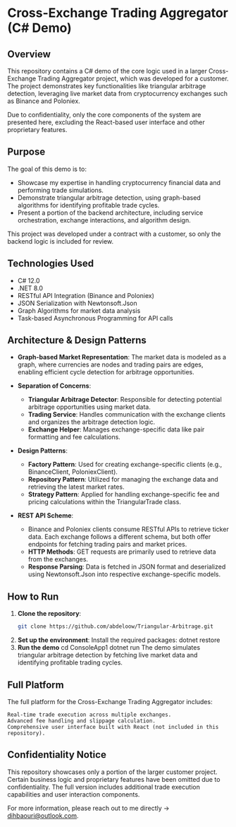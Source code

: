 # Cross-Exchange Trading Aggregator (C# Demo)

## Overview

This repository contains a C# demo of the core logic used in a larger Cross-Exchange Trading Aggregator project, which was developed for a customer. The project demonstrates key functionalities like triangular arbitrage detection, leveraging live market data from cryptocurrency exchanges such as Binance and Poloniex.

Due to confidentiality, only the core components of the system are presented here, excluding the React-based user interface and other proprietary features.

## Purpose

The goal of this demo is to:

- Showcase my expertise in handling cryptocurrency financial data and performing trade simulations.
- Demonstrate triangular arbitrage detection, using graph-based algorithms for identifying profitable trade cycles.
- Present a portion of the backend architecture, including service orchestration, exchange interactions, and algorithm design.

This project was developed under a contract with a customer, so only the backend logic is included for review.

## Technologies Used

- C# 12.0
- .NET 8.0
- RESTful API Integration (Binance and Poloniex)
- JSON Serialization with Newtonsoft.Json
- Graph Algorithms for market data analysis
- Task-based Asynchronous Programming for API calls

## Architecture & Design Patterns

- **Graph-based Market Representation**: The market data is modeled as a graph, where currencies are nodes and trading pairs are edges, enabling efficient cycle detection for arbitrage opportunities.

- **Separation of Concerns**:
  - **Triangular Arbitrage Detector**: Responsible for detecting potential arbitrage opportunities using market data.
  - **Trading Service**: Handles communication with the exchange clients and organizes the arbitrage detection logic.
  - **Exchange Helper**: Manages exchange-specific data like pair formatting and fee calculations.

- **Design Patterns**:
  - **Factory Pattern**: Used for creating exchange-specific clients (e.g., BinanceClient, PoloniexClient).
  - **Repository Pattern**: Utilized for managing the exchange data and retrieving the latest market rates.
  - **Strategy Pattern**: Applied for handling exchange-specific fee and pricing calculations within the TriangularTrade class.

- **REST API Scheme**:
  - Binance and Poloniex clients consume RESTful APIs to retrieve ticker data. Each exchange follows a different schema, but both offer endpoints for fetching trading pairs and market prices.
  - **HTTP Methods**: GET requests are primarily used to retrieve data from the exchanges.
  - **Response Parsing**: Data is fetched in JSON format and deserialized using Newtonsoft.Json into respective exchange-specific models.

## How to Run

1. **Clone the repository**:
   ```bash
   git clone https://github.com/abdeloow/Triangular-Arbitrage.git
2.   **Set up the environment**:
    Install the required packages:
    dotnet restore
3. **Run the demo**
    cd ConsoleApp1
    dotnet run
    The demo simulates triangular arbitrage detection by fetching live market data and identifying profitable trading cycles.

## Full Platform

The full platform for the Cross-Exchange Trading Aggregator includes:

    Real-time trade execution across multiple exchanges.
    Advanced fee handling and slippage calculation.
    Comprehensive user interface built with React (not included in this repository).

## Confidentiality Notice

This repository showcases only a portion of the larger customer project. Certain business logic and proprietary features have been omitted due to confidentiality. The full version includes additional trade execution capabilities and user interaction components.

For more information, please reach out to me directly -> dihbaouri@outlook.com.
